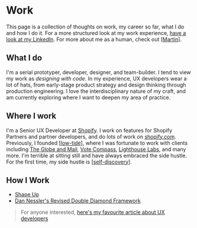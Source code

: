 # Work

This page is a collection of thoughts on work, my career so far, what I do and how I do it. For a more structured look at my work experience, [have a look at my LinkedIn](https://www.linkedin.com/in/martinlaws/). For more about me as a human, check out [[Martin]].

## What I do

I'm a serial prototyper, developer, designer, and team-builder. I tend to view my work as _designing with code_. In my experience, UX developers wear a lot of hats, from early-stage product strategy and design thinking through production engineering. I love the interdisciplinary nature of my craft, and am currently exploring where I want to deepen my area of practice.

## Where I work

I'm a Senior UX Developer at [Shopify](https://www.shopify.com). I work on features for Shopify Partners and partner developers, and do lots of work on [shopify.com](https://www.shopify.com). Previously, I founded [[low-tide]], where I was fortunate to work with clients including [The Globe and Mail](https://www.theglobeandmail.com/), [Vote Compass](https://votecompass.com/), [Lighthouse Labs](https://lighthouselabs.ca), and many more. I'm terrible at sitting still and have always embraced the side hustle. For the first time, my side hustle is [[self-discovery]].

## How I Work

- [Shape Up](https://basecamp.com/shapeup/webbook)
- [Dan Nessler's Revised Double Diamond Framework](https://uxdesign.cc/how-to-solve-problems-applying-a-uxdesign-designthinking-hcd-or-any-design-process-from-scratch-v2-aa16e2dd550b)

> For anyone interested, [here's my favourite article about UX developers](http://www.disambiguity.com/what-is-a-ux-developer/)

[//begin]: # "Autogenerated link references for markdown compatibility"
[Martin]: martin "Martin"
[low-tide]: low-tide "Low Tide"
[self-discovery]: self-discovery "Self Discovery"
[//end]: # "Autogenerated link references"

